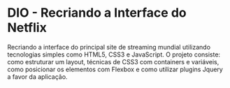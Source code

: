 # DIO - Recriando a Interface do Netflix

Recriando a interface do principal site de streaming mundial utilizando tecnologias simples como HTML5, CSS3 e JavaScript. O projeto consiste: como estruturar um layout, técnicas de CSS3 com containers e variáveis, como posicionar os elementos com Flexbox e como utilizar plugins Jquery a favor da aplicação.
